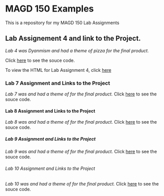 # **MAGD 150 Examples**
This is a repository for my MAGD 150 Lab Assignments

## Lab Assignement 4 and link to the Project.

*Lab 4 was Dyanmism and had a theme of pizza for the final product.*

Click [here](https://github.com/nick-rob23/magd150-project/blob/gh-pages/s22magd150lab04_Robson_2022_02_28_05_12_27/sketch.js) to see the souce code.

To view the HTML for Lab Assignment 4, click [here](https://github.com/nick-rob23/magd150-project/blob/gh-pages/s22magd150lab04_Robson_2022_02_28_05_12_27/index.html)

### Lab 7 Assignment and Links to the Project
*Lab 7 was  and had a theme of  for the final product.*
Click [here]() to see the souce code.

#### Lab 8 Assignment and Links to the Project
*Lab 8 was  and had a theme of  for the final product.*
Click [here]() to see the souce code.

##### Lab 9 Assignment and Links to the Project
*Lab 9 was  and had a theme of  for the final product.*
Click [here]() to see the souce code.

###### Lab 10 Assignment and Links to the Project
*Lab 10 was  and had a theme of  for the final product.*
Click [here]() to see the souce code.
